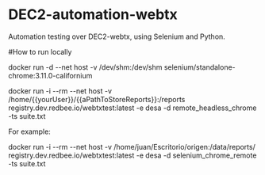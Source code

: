 # DEC2-automation-webtx
Automation testing over DEC2-webtx, using Selenium and Python.

#How to run locally

docker run -d --net host -v /dev/shm:/dev/shm selenium/standalone-chrome:3.11.0-californium

docker run -i --rm --net host -v /home/{{yourUser}}/{{aPathToStoreReports}}:/reports registry.dev.redbee.io/webtxtest:latest -e desa -d remote_headless_chrome -ts suite.txt

For example:

docker run -i --rm --net host -v /home/juan/Escritorio/origen:/data/reports/ registry.dev.redbee.io/webtxtest:latest -e desa -d selenium_chrome_remote -ts suite.txt